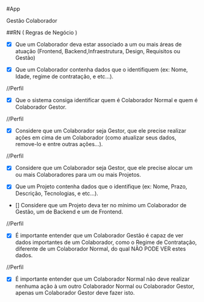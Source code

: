 #App 

Gestão Colaborador 

 
##RN ( Regras de Negócio )
- [x] Que um Colaborador deva estar associado a um ou mais áreas de atuação (Frontend, Backend,Infraestrutura, Design, Requisitos ou Gestão)

- [x] Que um Colaborador contenha dados que o identifiquem (ex:
Nome, Idade, regime de contratação, e etc...).

//Perfil
- [x] Que o sistema consiga identificar quem é Colaborador Normal e
quem é Colaborador Gestor.

//Perfil
- [x] Considere que um Colaborador seja Gestor, que ele precise
realizar ações em cima de um Colaborador (como atualizar seus
dados, remove-lo e entre outras ações...).

//Perfil
- [x] Considere que um Colaborador seja Gestor, que ele precise alocar
um ou mais Colaboradores para um ou mais Projetos.

- [x] Que um Projeto contenha dados que o identifique (ex: Nome,
Prazo, Descrição, Tecnologias, e etc...).

- []  Considere que um Projeto deva ter no mínimo um Colaborador de
Gestão, um de Backend e um de Frontend.

//Perfil
- [x]  É importante entender que um Colaborador Gestão é capaz de ver dados importantes de um Colaborador, como o Regime de Contratação, diferente de um Colaborador Normal, do qual NÃO
PODE VER estes dados.

//Perfil
- [x] É importante entender que um Colaborador Normal não deve realizar nenhuma ação à um outro Colaborador Normal ou Colaborador Gestor, apenas um Colaborador Gestor deve fazer
isto.
